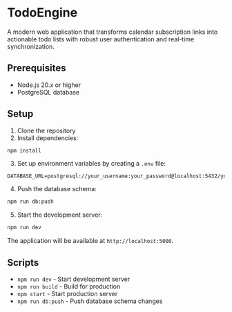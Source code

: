 # TodoEngine

A modern web application that transforms calendar subscription links into actionable todo lists with robust user authentication and real-time synchronization.

## Prerequisites

- Node.js 20.x or higher
- PostgreSQL database

## Setup

1. Clone the repository
2. Install dependencies:
```bash
npm install
```

3. Set up environment variables by creating a `.env` file:
```env
DATABASE_URL=postgresql://your_username:your_password@localhost:5432/your_database
```

4. Push the database schema:
```bash
npm run db:push
```

5. Start the development server:
```bash
npm run dev
```

The application will be available at `http://localhost:5000`.

## Scripts

- `npm run dev` - Start development server
- `npm run build` - Build for production
- `npm start` - Start production server
- `npm run db:push` - Push database schema changes

